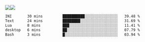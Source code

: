 <div style="display: flex; flex-direction: row;">
<img style="height: auto; width: auto;" class="img" src="https://raw.githubusercontent.com/blazepp/github-stats/master/generated/overview.svg#gh-dark-mode-only" />
<img style="height: auto; width: auto;" class="img" src="https://raw.githubusercontent.com/blazepp/github-stats/master/generated/languages.svg#gh-dark-mode-only" />
</div>

<div style="display: flex; flex-direction: row;">
<!--START_SECTION:waka-->

```txt
INI       30 mins         ██████████░░░░░░░░░░░░░░░   39.48 %
Text      24 mins         ████████░░░░░░░░░░░░░░░░░   31.69 %
Lua       8 mins          ███░░░░░░░░░░░░░░░░░░░░░░   11.41 %
desktop   6 mins          ██░░░░░░░░░░░░░░░░░░░░░░░   07.79 %
Bash      3 mins          █░░░░░░░░░░░░░░░░░░░░░░░░   03.94 %
```

<!--END_SECTION:waka-->
</div>
